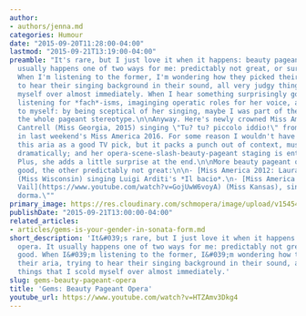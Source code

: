 ```yaml
---
author:
- authors/jenna.md
categories: Humour
date: "2015-09-20T11:28:00-04:00"
lastmod: "2015-09-21T13:19:00-04:00"
preamble: "It's rare, but I just love it when it happens: beauty pageant opera. \n\nIt
  usually happens one of two ways for me: predictably not great, or surprisingly good.
  When I'm listening to the former, I'm wondering how they picked their aria, trying
  to hear their singing background in their sound, all very judgy things that I scold
  myself over almost immediately. When I hear something surprisingly good, I start
  listening for *fach*-isms, imaginging operatic roles for her voice, and wondering
  to myself: by being sceptical of her singing, maybe I was part of the problem with
  the whole pageant stereotype.\n\nAnyway. Here's newly crowned Miss America Betty
  Cantrell (Miss Georgia, 2015) singing \"Tu? tu? piccolo iddio!\" from *Madama Butterfly*
  in last weekend's Miss America 2016. For some reason I wouldn't have thought of
  this aria as a good TV pick, but it packs a punch out of context, musically if not
  dramatically; and her opera-scene-slash-beauty-pageant staging is entertaining.
  Plus, she adds a little surprise at the end.\n\nMore beauty pageant opera, one surprisingly
  good, the other predictably not great:\n\n- [Miss America 2012: Laura Kaeppeler](https://www.youtube.com/watch?v=bL2sFdlUK40)
  (Miss Wisconsin) singing Luigi Arditi's *Il bacio*.\n- [Miss America 2014: Theresa
  Vail](https://www.youtube.com/watch?v=GojUwW6voyA) (Miss Kansas), singing \"Nessun
  dorma.\""
primary_image: https://res.cloudinary.com/schmopera/image/upload/v1545409169/media/webhook-uploads/1442763487266/MissAmerica2016.jpg.jpg
publishDate: "2015-09-21T13:00:00-04:00"
related_articles:
- articles/gems-is-your-gender-in-sonata-form.md
short_description: 'It&#039;s rare, but I just love it when it happens: beauty pageant
  opera. It usually happens one of two ways for me: predictably not great, or surprisingly
  good. When I&#039;m listening to the former, I&#039;m wondering how they picked
  their aria, trying to hear their singing background in their sound, all very judgy
  things that I scold myself over almost immediately.'
slug: gems-beauty-pageant-opera
title: 'Gems: Beauty Pageant Opera'
youtube_url: https://www.youtube.com/watch?v=HTZAmv3Dkg4
---
```



